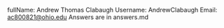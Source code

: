 fullName: Andrew Thomas Clabaugh
Username: AndrewClabaugh
Email: ac800821@ohio.edu
Answers are in answers.md
